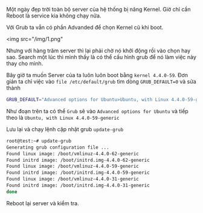 Một ngày đẹp trời toàn bộ server của hệ thống bị nâng Kernel. Giờ chỉ cần Reboot là service kia không chạy nữa. 

Với Grub ta vẫn có phần Advanded để chọn Kernel cũ khi boot.

<img src="/img/1.png"

Nhưng với hàng trăm server thì lại phải chờ nó khởi động rồi vào chọn hay sao. 
Search một lúc thì mình thấy là có thể cấu hình grub để nó làm việc này thay cho mình.

Bây giờ ta muốn Server của ta luôn luôn boot bằng `kernel 4.4.0-59`. Đơn giản ta chỉ việc vào `file /etc/default/grub` tìm dòng `GRUB_DEFAULT=0` và sửa thành


``` sh
GRUB_DEFAULT="Advanced options for Ubuntu>Ubuntu, with Linux 4.4.0-59-generic"  
```
Như đoạn trên ta có thể `Grub` sẽ vào `Advanced options for Ubuntu` và tiếp theo là `Ubuntu, with Linux 4.4.0-59-generic`

Lưu lại và chạy lệnh cập nhật grub `update-grub`

``` sh
root@test:~# update-grub  
Generating grub configuration file ...  
Found linux image: /boot/vmlinuz-4.4.0-62-generic  
Found initrd image: /boot/initrd.img-4.4.0-62-generic  
Found linux image: /boot/vmlinuz-4.4.0-59-generic  
Found initrd image: /boot/initrd.img-4.4.0-59-generic  
Found linux image: /boot/vmlinuz-4.4.0-31-generic  
Found initrd image: /boot/initrd.img-4.4.0-31-generic  
done  
```
Reboot lại server và kiểm tra.






